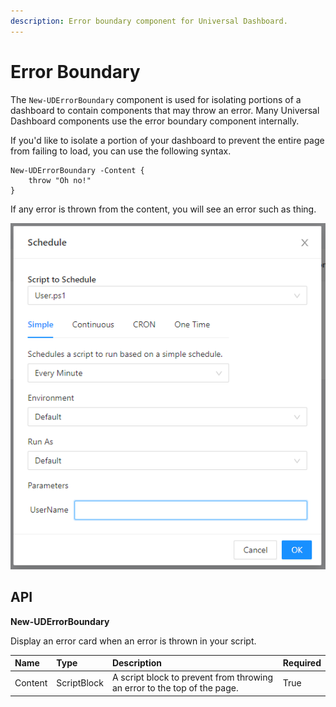 ```yaml
---
description: Error boundary component for Universal Dashboard.
---
```


# Error Boundary

The `New-UDErrorBoundary` component is used for isolating portions of a dashboard to contain components that may throw an error. Many Universal Dashboard components use the error boundary component internally.

If you'd like to isolate a portion of your dashboard to prevent the entire page from failing to load, you can use the following syntax.

```text
New-UDErrorBoundary -Content {
    throw "Oh no!"
}
```

If any error is thrown from the content, you will see an error such as thing.

![](../../../.gitbook/assets/image%20%28173%29.png)

## API

**New-UDErrorBoundary**

Display an error card when an error is thrown in your script.

| Name | Type | Description | Required |
| :--- | :--- | :--- | :--- |
| Content | ScriptBlock | A script block to prevent from throwing an error to the top of the page. | True |

